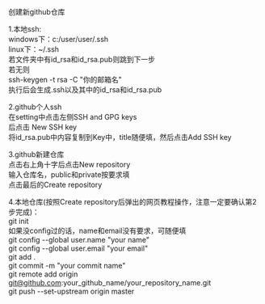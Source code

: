 创建新github仓库

1.本地ssh:  
windows下：c:/user/user/.ssh  
linux下：~/.ssh  
若文件夹中有id_rsa和id_rsa.pub则跳到下一步  
若无则  
ssh-keygen -t rsa -C "你的邮箱名"  
执行后会生成.ssh以及其中的id_rsa和id_rsa.pub  

2.github个人ssh  
在setting中点击左侧SSH and GPG keys  
后点击 New SSH key  
将id_rsa.pub中内容复制到Key中，title随便填，然后点击Add SSH key  

3.github新建仓库  
点击右上角十字后点击New repository  
输入仓库名，public和private按要求填  
点击最后的Create repository  

4.本地仓库(按照Create repository后弹出的网页教程操作，注意一定要确认第2步完成)：  
git init  
如果没config过的话，name和email没有要求，可随便填  
git config --global user.name "your name"  
git config --global user.email "your email"  
git add .  
git commit -m "your commit name"  
git remote add origin git@github.com:your_github_name/your_repository_name.git  
git push --set-upstream origin master   
